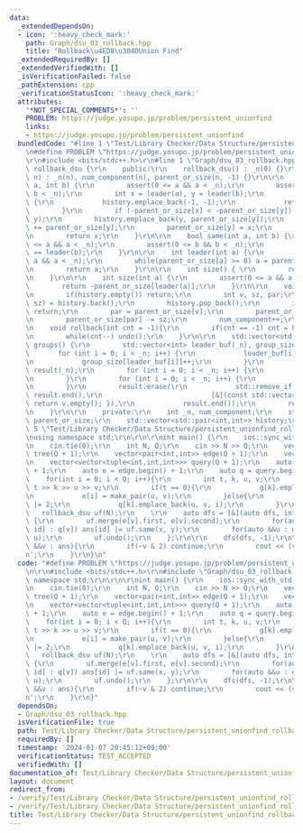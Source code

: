 ```yaml
---
data:
  _extendedDependsOn:
  - icon: ':heavy_check_mark:'
    path: Graph/dsu_03_rollback.hpp
    title: "Rollback\u4ED8\u304DUnion Find"
  _extendedRequiredBy: []
  _extendedVerifiedWith: []
  _isVerificationFailed: false
  _pathExtension: cpp
  _verificationStatusIcon: ':heavy_check_mark:'
  attributes:
    '*NOT_SPECIAL_COMMENTS*': ''
    PROBLEM: https://judge.yosupo.jp/problem/persistent_unionfind
    links:
    - https://judge.yosupo.jp/problem/persistent_unionfind
  bundledCode: "#line 1 \"Test/Library Checker/Data Structure/persistent_unionfind_rollbackuf.test.cpp.cpp\"\
    \n#define PROBLEM \"https://judge.yosupo.jp/problem/persistent_unionfind\"\r\n\
    \r\n#include <bits/stdc++.h>\r\n#line 1 \"Graph/dsu_03_rollback.hpp\"\nstruct\
    \ rollback_dsu {\r\n    public:\r\n    rollback_dsu() : _n(0) {}\r\n    rollback_dsu(int\
    \ n) : _n(n), num_component(n), parent_or_size(n, -1) {}\r\n\r\n    int merge(int\
    \ a, int b) {\r\n        assert(0 <= a && a < _n);\r\n        assert(0 <= b &&\
    \ b < _n);\r\n        int x = leader(a), y = leader(b);\r\n        if (x == y)\
    \ {\r\n            history.emplace_back(-1, -1);\r\n            return x;\r\n\
    \        }\r\n        if (-parent_or_size[x] < -parent_or_size[y]) std::swap(x,\
    \ y);\r\n        history.emplace_back(y, parent_or_size[y]);\r\n        parent_or_size[x]\
    \ += parent_or_size[y];\r\n        parent_or_size[y] = x;\r\n        num_component--;\r\
    \n        return x;\r\n    }\r\n\r\n    bool same(int a, int b) {\r\n        assert(0\
    \ <= a && a < _n);\r\n        assert(0 <= b && b < _n);\r\n        return leader(a)\
    \ == leader(b);\r\n    }\r\n\r\n    int leader(int a) {\r\n        assert(0 <=\
    \ a && a < _n);\r\n        while(parent_or_size[a] >= 0) a = parent_or_size[a];\r\
    \n        return a;\r\n    }\r\n\r\n    int size() { \r\n        return num_component;\r\
    \n    }\r\n\r\n    int size(int a) {\r\n        assert(0 <= a && a < _n);\r\n\
    \        return -parent_or_size[leader(a)];\r\n    }\r\n\r\n    void undo(){\r\
    \n        if(history.empty()) return;\r\n        int v, sz, par;\r\n        std::tie(v,\
    \ sz) = history.back();\r\n        history.pop_back();\r\n        if(v == -1)\
    \ return;\r\n        par = parent_or_size[v];\r\n        parent_or_size[v] = sz;\r\
    \n        parent_or_size[par] -= sz;\r\n        num_component++;\r\n    }\r\n\r\
    \n    void rollback(int cnt = -1){\r\n        if(cnt == -1) cnt = history.size();\r\
    \n        while(cnt--) undo();\r\n    }\r\n\r\n    std::vector<std::vector<int>>\
    \ groups() {\r\n        std::vector<int> leader_buf(_n), group_size(_n);\r\n \
    \       for (int i = 0; i < _n; i++) {\r\n            leader_buf[i] = leader(i);\r\
    \n            group_size[leader_buf[i]]++;\r\n        }\r\n        std::vector<std::vector<int>>\
    \ result(_n);\r\n        for (int i = 0; i < _n; i++) {\r\n            result[i].reserve(group_size[i]);\r\
    \n        }\r\n        for (int i = 0; i < _n; i++) {\r\n            result[leader_buf[i]].push_back(i);\r\
    \n        }\r\n        result.erase(\r\n            std::remove_if(result.begin(),\
    \ result.end(),\r\n                           [&](const std::vector<int>& v) {\
    \ return v.empty(); }),\r\n            result.end());\r\n        return result;\r\
    \n    }\r\n\r\n    private:\r\n    int _n, num_component;\r\n    std::vector<int>\
    \ parent_or_size;\r\n    std::vector<std::pair<int,int>> history;\r\n};\r\n#line\
    \ 5 \"Test/Library Checker/Data Structure/persistent_unionfind_rollbackuf.test.cpp.cpp\"\
    \nusing namespace std;\r\n\r\n\r\nint main() {\r\n    ios::sync_with_stdio(false);\r\
    \n    cin.tie(0);\r\n    int N, Q;\r\n    cin >> N >> Q;\r\n    vector<vector<int>>\
    \ tree(Q + 1);\r\n    vector<pair<int,int>> edge(Q + 1);\r\n    vector<int> ans(Q);\r\
    \n    vector<vector<tuple<int,int,int>>> query(Q + 1);\r\n    auto g = tree.begin()\
    \ + 1;\r\n    auto e = edge.begin() + 1;\r\n    auto q = query.begin() + 1;\r\n\
    \    for(int i = 0; i < Q; i++){\r\n        int t, k, u, v;\r\n        cin >>\
    \ t >> k >> u >> v;\r\n        if(t == 0){\r\n            g[k].emplace_back(i);\r\
    \n            e[i] = make_pair(u, v);\r\n        }else{\r\n            ans[i]\
    \ |= 2;\r\n            q[k].emplace_back(u, v, i);\r\n        }\r\n    }\r\n \
    \   rollback_dsu uf(N);\r\n    \r\n    auto dfs = [&](auto dfs, int v) -> void\
    \ {\r\n        uf.merge(e[v].first, e[v].second);\r\n        for(auto &&[x, y,\
    \ id] : q[v]) ans[id] |= uf.same(x, y);\r\n        for(auto &&u : g[v]) dfs(dfs,\
    \ u);\r\n        uf.undo();\r\n    };\r\n\r\n    dfs(dfs, -1);\r\n\r\n    for(auto\
    \ &&v : ans){\r\n        if(~v & 2) continue;\r\n        cout << (v & 1) << '\\\
    n';\r\n    }\r\n}\n"
  code: "#define PROBLEM \"https://judge.yosupo.jp/problem/persistent_unionfind\"\r\
    \n\r\n#include <bits/stdc++.h>\r\n#include \"Graph/dsu_03_rollback.hpp\"\r\nusing\
    \ namespace std;\r\n\r\n\r\nint main() {\r\n    ios::sync_with_stdio(false);\r\
    \n    cin.tie(0);\r\n    int N, Q;\r\n    cin >> N >> Q;\r\n    vector<vector<int>>\
    \ tree(Q + 1);\r\n    vector<pair<int,int>> edge(Q + 1);\r\n    vector<int> ans(Q);\r\
    \n    vector<vector<tuple<int,int,int>>> query(Q + 1);\r\n    auto g = tree.begin()\
    \ + 1;\r\n    auto e = edge.begin() + 1;\r\n    auto q = query.begin() + 1;\r\n\
    \    for(int i = 0; i < Q; i++){\r\n        int t, k, u, v;\r\n        cin >>\
    \ t >> k >> u >> v;\r\n        if(t == 0){\r\n            g[k].emplace_back(i);\r\
    \n            e[i] = make_pair(u, v);\r\n        }else{\r\n            ans[i]\
    \ |= 2;\r\n            q[k].emplace_back(u, v, i);\r\n        }\r\n    }\r\n \
    \   rollback_dsu uf(N);\r\n    \r\n    auto dfs = [&](auto dfs, int v) -> void\
    \ {\r\n        uf.merge(e[v].first, e[v].second);\r\n        for(auto &&[x, y,\
    \ id] : q[v]) ans[id] |= uf.same(x, y);\r\n        for(auto &&u : g[v]) dfs(dfs,\
    \ u);\r\n        uf.undo();\r\n    };\r\n\r\n    dfs(dfs, -1);\r\n\r\n    for(auto\
    \ &&v : ans){\r\n        if(~v & 2) continue;\r\n        cout << (v & 1) << '\\\
    n';\r\n    }\r\n}"
  dependsOn:
  - Graph/dsu_03_rollback.hpp
  isVerificationFile: true
  path: Test/Library Checker/Data Structure/persistent_unionfind_rollbackuf.test.cpp.cpp
  requiredBy: []
  timestamp: '2024-01-07 20:45:12+09:00'
  verificationStatus: TEST_ACCEPTED
  verifiedWith: []
documentation_of: Test/Library Checker/Data Structure/persistent_unionfind_rollbackuf.test.cpp.cpp
layout: document
redirect_from:
- /verify/Test/Library Checker/Data Structure/persistent_unionfind_rollbackuf.test.cpp.cpp
- /verify/Test/Library Checker/Data Structure/persistent_unionfind_rollbackuf.test.cpp.cpp.html
title: Test/Library Checker/Data Structure/persistent_unionfind_rollbackuf.test.cpp.cpp
---
```

